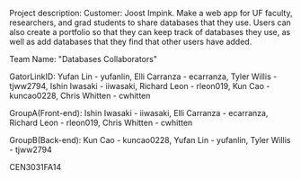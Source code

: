 Project description: Customer: Joost Impink. Make a web app for UF faculty, researchers, and grad students to share databases that they use. Users can also create a portfolio so that they can keep track of databases they use, as well as add databases that they find that other users have added. 

Team Name: "Databases Collaborators"

GatorLinkID: Yufan Lin - yufanlin,
             Elli Carranza - ecarranza,
             Tyler Willis - tjww2794,
             Ishin Iwasaki - iiwasaki,
             Richard Leon - rleon019,
             Kun Cao - kuncao0228,
             Chris Whitten - cwhitten

GroupA(Front-end): Ishin Iwasaki - iiwasaki, Elli Carranza - ecarranza, Richard Leon - rleon019, Chris Whitten - cwhitten 				   

GroupB(Back-end): Kun Cao - kuncao0228, Yufan Lin - yufanlin, Tyler Willis - tjww2794


CEN3031FA14
